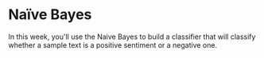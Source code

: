 # Naïve Bayes

In this week, you'll use the Naive Bayes to build a classifier that will classify whether a sample text is a positive sentiment or a negative one.
